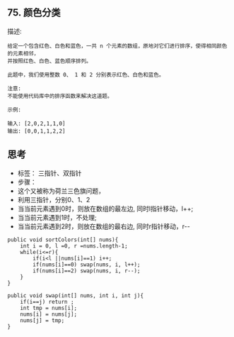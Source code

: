 ## 75. 颜色分类

描述:
``` 
给定一个包含红色、白色和蓝色，一共 n 个元素的数组，原地对它们进行排序，使得相同颜色的元素相邻，
并按照红色、白色、蓝色顺序排列。

此题中，我们使用整数 0、 1 和 2 分别表示红色、白色和蓝色。

注意:
不能使用代码库中的排序函数来解决这道题。

示例:

输入: [2,0,2,1,1,0]
输出: [0,0,1,1,2,2]

```


## 思考
-   标签： 三指针、双指针
-   步骤：
-   这个又被称为荷兰三色旗问题，
-   利用三指针，分别0、1、2
-   当当前元素遇到0时，则放在数组的最左边, 同时l指针移动，l++;
-   当当前元素遇到1时，不处理;
-   当当前元素遇到2时，则放在数组的最右边, 同时r指针移动，r--



``` 
public void sortColors(int[] nums){
    int i = 0, l =0, r =nums.length-1;
    while(i<=r){
        if(i<l ||nums[i]==1) i++;
        if(nums[i]==0) swap(nums, i, l++);
        if(nums[i]==2) swap(nums, i, r--);
    }
}

public void swap(int[] nums, int i, int j){
    if(i==j) return ;
    int tmp = nums[i];
    nums[i] = nums[j];
    nums[j] = tmp;
}


```

